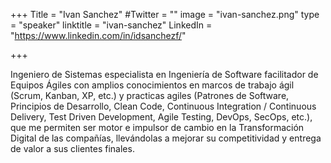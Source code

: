 +++
Title = "Ivan Sanchez"
#Twitter = ""
image = "ivan-sanchez.png"
type = "speaker"
linktitle = "ivan-sanchez"
LinkedIn = "https://www.linkedin.com/in/idsanchezf/"

+++

Ingeniero de Sistemas especialista en Ingeniería de Software facilitador de Equipos Ágiles con amplios conocimientos en marcos de trabajo ágil (Scrum, Kanban, XP, etc.) y practicas agiles (Patrones de Software, Principios de Desarrollo, Clean Code, Continuous Integration / Continuous Delivery, Test Driven Development, Agile Testing, DevOps, SecOps, etc.), que me permiten ser motor e impulsor de cambio en la Transformación Digital de las compañías, llevándolas a mejorar su competitividad y entrega de valor a sus clientes finales.




